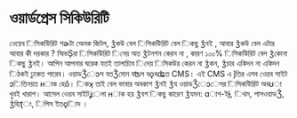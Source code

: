 # ওয়ার্ডপ্রেস সিকিউরিটি

ওেয়েব িসিকউিরিট শɚটা অেনক জিটল, ǯকউ বেল িসিকউিরিট বেল িকছু ǯনই , আবার ǯকউ বেল এটার
আবার কী দরকার ? অিভȘরা িসিকউিরিট িনেয় অত ǯটনশন কেরন না , কারণ ১০০% িসিকউিরিট বেল
ǯকােনা িকছু ǯনই। আপিন আপনার ঘরেক যতই তালাচািব িদেয় িসিকউর কেরন না ǯকন, ǯচার একিদন না
একিদন িঠকই ঢুকেত পারেব। ওয়াডǮেɔস বতǮমােন বʦল বǫবʥত CMS। এই CMS এ ǰতির এসব ওেয়ব
সাইট ɔিতিনয়ত ʜাক হেȏ। িকʞ তাই বেল ভাবার অবকাশ ǯনই ǯয ওয়াডǮেɔেসর িসিকউিরিট অবʊা খুবই
খারাপ। আসেল ওেয়ব সাইটʝেলা ʜাক হয় ǯবশ িকছু কারেণ ǯযমন: ɑাগ-ইɉ, িথম, পাসওয়াডǮ, ǯহািʈং,
িপিস ইতǫািদ ।
